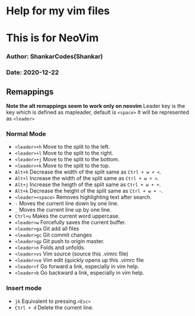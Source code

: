
# Help for my vim files
# This is for NeoVim
### Author: ShankarCodes(Shankar)
### Date:   2020-12-22

## Remappings
**Note the alt remappings seem to work only on neovim**
Leader key is the key which is defined as mapleader, default is `<space>`
It will be represented as `<leader>`
### Normal Mode
* `<leader>+h` Move to the split to the left.
* `<leader>+l` Move to the split to the right.
* `<leader>+j` Move to the split to the bottom.
* `<leader>+k` Move to the split to the top.
* `Alt+h` Decrease the width of the split same as `Ctrl + w + <`.
* `Alt+l` Increase the width of the split same as `Ctrl + w + >`.
* `Alt+j` Increase the heigth of the split same as `Ctrl + w + +`.
* `Alt+k` Decrease the height of the split same as `Ctrl + w + -`.
* `<leader><space>` Removes highlighting text after search.
* `-` Moves the current line down by one line.
* `_` Moves the current line up by one line.
* `Ctrl+u` Makes the current word uppercase.
* `<leader>w` Forcefully saves the current buffer.
* `<leader>ga` Git add all files
* `<leader>gc` Git commit changes
* `<leader>gp` Git push to origin master.
* `<leader>n` Folds and unfolds.
* `<leader>vs` Vim source (source this .vimrc file)
* `<leader>ve` Vim edit (quickly opens up this .vimrc file
* `<leader>f` Go forward a link, especially in vim help.
* `<leader>b` Go backward a link, especially in vim help.
### Insert mode
* `jk` Equivalent to pressing.`<Esc>`
* `Ctrl + d` Delete the current line.



